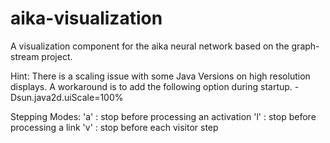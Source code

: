 # aika-visualization
A visualization component for the aika neural network based on the graph-stream project.


Hint: There is a scaling issue with some Java Versions on high resolution displays. A workaround
is to add the following option during startup. -Dsun.java2d.uiScale=100%


Stepping Modes:
'a' : stop before processing an activation
'l' : stop before processing a link
'v' : stop before each visitor step
